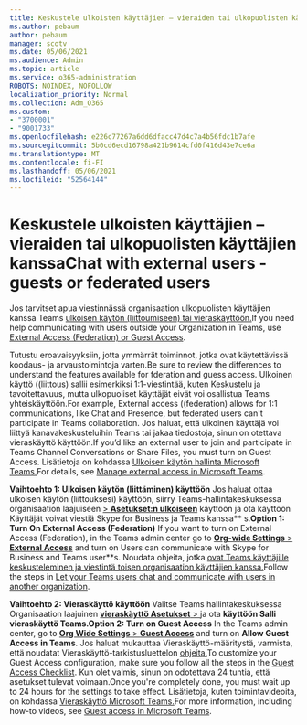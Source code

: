 ```yaml
---
title: Keskustele ulkoisten käyttäjien – vieraiden tai ulkopuolisten käyttäjien kanssa
ms.author: pebaum
author: pebaum
manager: scotv
ms.date: 05/06/2021
ms.audience: Admin
ms.topic: article
ms.service: o365-administration
ROBOTS: NOINDEX, NOFOLLOW
localization_priority: Normal
ms.collection: Adm_O365
ms.custom:
- "3700001"
- "9001733"
ms.openlocfilehash: e226c77267a6dd6dfacc47d4c7a4b56fdc1b7afe
ms.sourcegitcommit: 5b0cd6ecd16798a421b9614cfd0f416d43e7ce6a
ms.translationtype: MT
ms.contentlocale: fi-FI
ms.lasthandoff: 05/06/2021
ms.locfileid: "52564144"
---
```

# <a name="chat-with-external-users---guests-or-federated-users"></a><span data-ttu-id="1b3de-102">Keskustele ulkoisten käyttäjien – vieraiden tai ulkopuolisten käyttäjien kanssa</span><span class="sxs-lookup"><span data-stu-id="1b3de-102">Chat with external users - guests or federated users</span></span>

<span data-ttu-id="1b3de-103">Jos tarvitset apua viestinnässä organisaation ulkopuolisten käyttäjien kanssa Teams [ulkoisen käytön (liittoumiseen) tai vieraskäyttöön.](https://docs.microsoft.com/microsoftteams/manage-external-access#external-access-vs-guest-access)</span><span class="sxs-lookup"><span data-stu-id="1b3de-103">If you need help communicating with users outside your Organization in Teams, use [External Access (Federation) or Guest Access](https://docs.microsoft.com/microsoftteams/manage-external-access#external-access-vs-guest-access).</span></span>

<span data-ttu-id="1b3de-104">Tutustu eroavaisyyksiin, jotta ymmärrät toiminnot, jotka ovat käytettävissä koodaus- ja arvaustoimintoja varten.</span><span class="sxs-lookup"><span data-stu-id="1b3de-104">Be sure to review the differences to understand the features available for fderation and guess access.</span></span> <span data-ttu-id="1b3de-105">Ulkoinen käyttö ((liittous) sallii esimerkiksi 1:1-viestintää, kuten Keskustelu ja tavoitettavuus, mutta ulkopuoliset käyttäjät eivät voi osallistua Teams yhteiskäyttöön.</span><span class="sxs-lookup"><span data-stu-id="1b3de-105">For example, External access ((federation) allows for 1:1 communications, like Chat and Presence, but federated users can't participate in Teams collaboration.</span></span> <span data-ttu-id="1b3de-106">Jos haluat, että ulkoinen käyttäjä voi liittyä kanavakeskusteluihin Teams tai jakaa tiedostoja, sinun on otettava vieraskäyttö käyttöön.</span><span class="sxs-lookup"><span data-stu-id="1b3de-106">If you’d like an external user to join and participate in Teams Channel Conversations or Share Files, you must turn on Guest Access.</span></span> <span data-ttu-id="1b3de-107">Lisätietoja on kohdassa [Ulkoisen käytön hallinta Microsoft Teams.](https://docs.microsoft.com/microsoftteams/manage-external-access#external-access-vs-guest-access)</span><span class="sxs-lookup"><span data-stu-id="1b3de-107">For details, see [Manage external access in Microsoft Teams](https://docs.microsoft.com/microsoftteams/manage-external-access#external-access-vs-guest-access).</span></span>

<span data-ttu-id="1b3de-108">**Vaihtoehto 1: Ulkoisen käytön (liittäminen) käyttöön** Jos haluat ottaa ulkoisen käytön (liittouksesi) käyttöön, siirry Teams-hallintakeskuksessa organisaation laajuiseen [   >  **Asetukset:n ulkoiseen**](https://admin.teams.microsoft.com/company-wide-settings/external-communications) käyttöön ja ota käyttöön Käyttäjät voivat viestiä Skype for Business ja Teams kanssa\*\* s.</span><span class="sxs-lookup"><span data-stu-id="1b3de-108">**Option 1: Turn On External Access (Federation)** If you want to turn on External Access (Federation), in the Teams admin center go to [**Org-wide Settings** > **External Access**](https://admin.teams.microsoft.com/company-wide-settings/external-communications) and turn on Users can communicate with Skype for Business and Teams user\*\*s.</span></span> <span data-ttu-id="1b3de-109">Noudata ohjeita, jotka [ovat Teams käyttäjille keskusteleminen ja viestintä toisen organisaation käyttäjien kanssa.](https://docs.microsoft.com/microsoftteams/manage-external-access#let-your-teams-users-chat-and-communicate-with-users-in-another-organization)</span><span class="sxs-lookup"><span data-stu-id="1b3de-109">Follow the steps in [Let your Teams users chat and communicate with users in another organization](https://docs.microsoft.com/microsoftteams/manage-external-access#let-your-teams-users-chat-and-communicate-with-users-in-another-organization).</span></span>

<span data-ttu-id="1b3de-110">**Vaihtoehto 2: Vieraskäyttö käyttöön** Valitse Teams hallintakeskuksessa Organisaation laajuinen [ **vieraskäyttö Asetukset**  > ](https://admin.teams.microsoft.com/company-wide-settings/guest-configuration) ja ota **käyttöön Salli vieraskäyttö Teams.**</span><span class="sxs-lookup"><span data-stu-id="1b3de-110">**Option 2: Turn on Guest Access** In the Teams admin center, go to [**Org Wide Settings** > **Guest Access**](https://admin.teams.microsoft.com/company-wide-settings/guest-configuration) and turn on **Allow Guest Access in Teams**.</span></span> <span data-ttu-id="1b3de-111">Jos haluat mukauttaa Vieraskäyttö-määritystä, varmista, että noudatat Vieraskäyttö-tarkistusluettelon [ohjeita.](https://docs.microsoft.com/microsoftteams/guest-access-checklist)</span><span class="sxs-lookup"><span data-stu-id="1b3de-111">To customize your Guest Access configuration, make sure you follow all the steps in the [Guest Access Checklist](https://docs.microsoft.com/microsoftteams/guest-access-checklist).</span></span> <span data-ttu-id="1b3de-112">Kun olet valmis, sinun on odotettava 24 tuntia, että asetukset tulevat voimaan.</span><span class="sxs-lookup"><span data-stu-id="1b3de-112">Once you're completely done, you must wait up to 24 hours for the settings to take effect.</span></span> <span data-ttu-id="1b3de-113">Lisätietoja, kuten toimintavideoita, on kohdassa [Vieraskäyttö Microsoft Teams.](https://docs.microsoft.com/microsoftteams/guest-access)</span><span class="sxs-lookup"><span data-stu-id="1b3de-113">For more information, including how-to videos, see [Guest access in Microsoft Teams](https://docs.microsoft.com/microsoftteams/guest-access).</span></span>